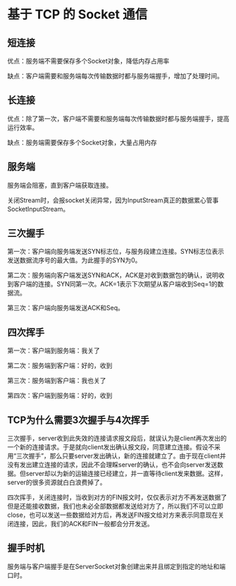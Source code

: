# 基于 TCP 的 Socket 通信

## 短连接

优点：服务端不需要保存多个Socket对象，降低内存占用率

缺点：客户端需要和服务端每次传输数据时都与服务端握手，增加了处理时间。

## 长连接

优点：除了第一次，客户端不需要和服务端每次传输数据时都与服务端握手，提高运行效率。

缺点：服务端需要保存多个Socket对象，大量占用内存

## 服务端

服务端会阻塞，直到客户端获取连接。

关闭Stream时，会报socket关闭异常，因为InputStream真正的数据累心管事SocketInputStream。

## 三次握手
第一次：客户端向服务端发送SYN标志位，与服务段建立连接。SYN标志位表示发送数据流序号的最大值。为此握手的SYN为0。

第二次：服务端向客户端发送SYN和ACK，ACK是对收到数据包的确认，说明收到客户端的连接。SYN同第一次。ACK=1表示下次期望从客户端收到Seq=1的数据流。

第三次：客户端向服务端发送ACK和Seq。

## 四次挥手

第一次：客户端到服务端：我关了

第二次：服务端到客户端：好的，收到

第三次：服务端到客户端：我也关了

第四次：客户端到服务端：好的，收到

## TCP为什么需要3次握手与4次挥手

三次握手，server收到此失效的连接请求报文段后，就误认为是client再次发出的一个新的连接请求。于是就向client发出确认报文段，同意建立连接。假设不采用“三次握手”，那么只要server发出确认，新的连接就建立了。由于现在client并没有发出建立连接的请求，因此不会理睬server的确认，也不会向server发送数据。但server却以为新的运输连接已经建立，并一直等待client发来数据。这样，server的很多资源就白白浪费掉了。

四次挥手，关闭连接时，当收到对方的FIN报文时，仅仅表示对方不再发送数据了但是还能接收数据，我们也未必全部数据都发送给对方了，所以我们不可以立即close，也可以发送一些数据给对方后，再发送FIN报文给对方来表示同意现在关闭连接，因此，我们的ACK和FIN一般都会分开发送。

## 握手时机

服务端与客户端握手是在ServerSocket对象创建出来并且绑定到指定的地址和端口时。
